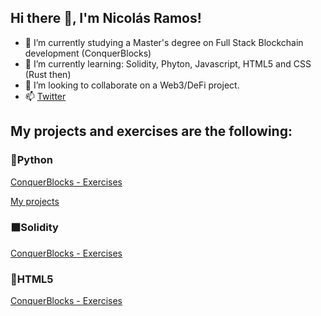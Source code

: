 <h2>Hi there 👋, I'm Nicolás Ramos!</h2>

- 🔭 I’m currently studying a Master's degree on Full Stack Blockchain development (ConquerBlocks)
- 🌱 I’m currently learning: Solidity, Phyton, Javascript, HTML5 and CSS (Rust then)
- 👯 I’m looking to collaborate on a Web3/DeFi project.
- 📫 <a href="https://twitter.com/nicoa_ramos">Twitter</a> 
<!-- - 🤔 I’m looking for help with ... -->
<!-- - ⚡ Fun fact: ...-->
<!-- - 💬 Ask me about ...-->

<h2>My projects and exercises are the following:</h2>
<h3>🐍Python</h3>
<p><a href="https://github.com/Radin6/python-conquerblocks-exercise">ConquerBlocks - Exercises</a></p>
<p></p><a href="https://github.com/Radin6/python-projects">My projects</a></p>
<h3>⬛Solidity</h3>
<p><a href="https://github.com/Radin6/solidity-conquerblocks-exercises">ConquerBlocks - Exercises</a></p>
<h3>🔶HTML5</h3>
<p><a href="https://github.com/Radin6/html-conquerblocks-exercise">ConquerBlocks - Exercises</a></p>
